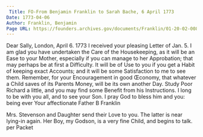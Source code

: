 ```yaml
---
 Title: FO-From Benjamin Franklin to Sarah Bache, 6 April 1773
Date: 1773-04-06
Author: Franklin, Benjamin
Page URL: https://founders.archives.gov/documents/Franklin/01-20-02-0082
---
```


Dear Sally,
London, April 6. 1773
I received your pleasing Letter of Jan. 5. I am glad you have undertaken the Care of the Housekeeping, as it will be an Ease to your Mother, especially if you can manage to her Approbation; that may perhaps be at first a Difficulty. It will be of Use to you if you get a Habit of keeping exact Accounts; and it will be some Satisfaction to me to see them. Remember, for your Encouragement in good Œconomy, that whatever a Child saves of its Parents Money, will be its own another Day. Study Poor Richard a little, and you may find some Benefit from his Instructions. I long to be with you all, and to see your Son. I pray God to bless him and you: being ever Your affectionate Father
B Franklin

Mrs. Stevenson and Daughter send their Love to you. The latter is near lying-in again. Her Boy, my Godson, is a very fine Child, and begins to talk.
per Packet


